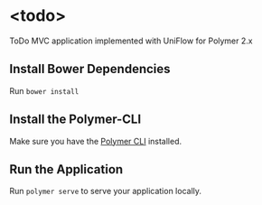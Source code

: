 # \<todo\>

ToDo MVC application implemented with UniFlow for Polymer 2.x

## Install Bower Dependencies

Run `bower install`

## Install the Polymer-CLI

Make sure you have the [Polymer CLI](https://www.npmjs.com/package/polymer-cli) installed.

## Run the Application

Run `polymer serve` to serve your application locally.
